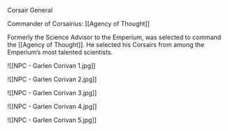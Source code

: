 Corsair General

Commander of Corsairius: [[Agency of Thought]]

Formerly the Science Advisor to the Emperium, was selected to command the [[Agency of Thought]]. He selected his Corsairs from among the Emperium’s most talented scientists.

![[NPC - Garlen Corivan 1.jpg]]

![[NPC - Garlen Corivan 2.jpg]]

![[NPC - Garlen Corivan 3.jpg]]

![[NPC - Garlen Corivan 4.jpg]]

![[NPC - Garlen Corivan 5.jpg]]
